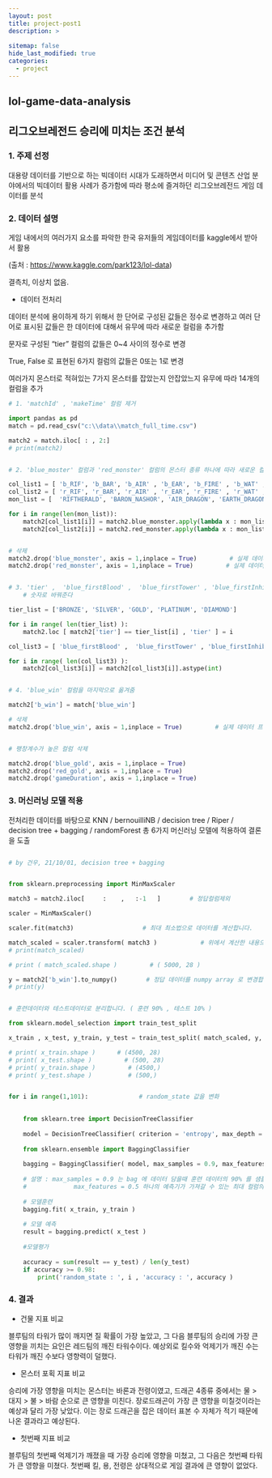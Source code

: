 ```yaml
---
layout: post
title: project-post1
description: >
  
sitemap: false
hide_last_modified: true
categories:
  - project
---
```


## lol-game-data-analysis


## 리그오브레전드 승리에 미치는 조건 분석

### 1. 주제 선정

대용량 데이터를 기반으로 하는 빅데이터 시대가 도래하면서 미디어 및 콘텐츠 산업 분야에서의 빅데이터 활용 사례가 증가함에 따라 평소에 즐겨하던 리그오브레전드 게임 데이터를 분석

### 2. 데이터 설명

게임 내에서의 여러가지 요소를 파악한 한국 유저들의 게임데이터를 kaggle에서 받아서 활용

(출처 : https://www.kaggle.com/park123/lol-data)	


  결측치, 이상치 없음.
  

- 데이터 전처리

데이터 분석에 용이하게 하기 위해서 한 단어로 구성된 값들은 정수로 변경하고 여러 단어로 표시된 값들은 한 데이터에 대해서 유무에 따라 새로운 컬럼을 추가함

문자로 구성된 “tier” 컬럼의 값들은 0~4 사이의 정수로 변경

True, False 로 표현된 6가지 컬럼의 값들은 0또는 1로 변경

여러가지 몬스터로 적혀있는 7가지 몬스터를 잡았는지 안잡았느지 유무에 따라 14개의 컬럼을 추가

```py
# 1. 'matchId' , 'makeTime' 컬럼 제거

import pandas as pd
match = pd.read_csv("c:\\data\\match_full_time.csv")

match2 = match.iloc[ : , 2:]
# print(match2)


# 2. 'blue_moster' 컬럼과 'red_monster' 컬럼의 몬스터 종류 하나에 따라 새로운 컬럼으로 0,1로 구분한다.

col_list1 = [ 'b_RIF', 'b_BAR', 'b_AIR' , 'b_EAR', 'b_FIRE' , 'b_WAT' , 'b_ELD' ]
col_list2 = [ 'r_RIF', 'r_BAR', 'r_AIR' , 'r_EAR', 'r_FIRE' , 'r_WAT' , 'r_ELD' ]
mon_list = [  'RIFTHERALD', 'BARON_NASHOR', 'AIR_DRAGON', 'EARTH_DRAGON', 'FIRE_DRAGON', 'WATER_DRAGON', 'ELDER_DRAGON'  ]

for i in range(len(mon_list)):
    match2[col_list1[i]] = match2.blue_monster.apply(lambda x : mon_list[i] in x).astype(int)
    match2[col_list2[i]] = match2.red_monster.apply(lambda x : mon_list[i] in x).astype(int)


# 삭제
match2.drop('blue_monster', axis = 1,inplace = True)         # 실제 데이터 프레임에서 지움
match2.drop('red_monster', axis = 1,inplace = True)         # 실제 데이터 프레임에서 지움


# 3. 'tier' ,  'blue_firstBlood' ,  'blue_firstTower' , 'blue_firstInhibitor' , 'blue_firstBaron' , 'blue_firstDragon' , 'blue_firstRiftHerald' 컬럼을
	# 숫자로 바꿔준다

tier_list = ['BRONZE', 'SILVER', 'GOLD', 'PLATINUM', 'DIAMOND']

for i in range( len(tier_list) ):
    match2.loc [ match2['tier'] == tier_list[i] , 'tier' ] = i

col_list3 = [ 'blue_firstBlood' ,  'blue_firstTower' , 'blue_firstInhibitor' , 'blue_firstBaron' , 'blue_firstDragon' , 'blue_firstRiftHerald' ]

for i in range( len(col_list3) ):
    match2[col_list3[i]] = match2[col_list3[i]].astype(int)


# 4. 'blue_win' 컬럼을 마지막으로 옮겨줌

match2['b_win'] = match['blue_win']

# 삭제
match2.drop('blue_win', axis = 1,inplace = True)         # 실제 데이터 프레임에서 지움


# 팽창계수가 높은 컬럼 삭제

match2.drop('blue_gold', axis = 1,inplace = True)
match2.drop('red_gold', axis = 1,inplace = True)
match2.drop('gameDuration', axis = 1,inplace = True)

```

### 3. 머신러닝 모델 적용

전처리한 데이터를 바탕으로 KNN / bernouilliNB / decision tree / Riper / decision tree + bagging /  randomForest 총 6가지 머신러닝 모델에 적용하여 결론을 도출

```py

# by 건우, 21/10/01, decision tree + bagging


from sklearn.preprocessing import MinMaxScaler

match3 = match2.iloc[     :    ,   :-1   ]        # 정답컬럼제외

scaler = MinMaxScaler()

scaler.fit(match3)                   # 최대 최소법으로 데이터를 계산합니다.

match_scaled = scaler.transform( match3 )            # 위에서 계산한 내용으로 데이터를 변환해서 match_scaled 담습니다.
# print(match_scaled)

# print ( match_scaled.shape )         # ( 5000, 28 )

y = match2['b_win'].to_numpy()        # 정답 데이터를 numpy array 로 변경합니다.
# print(y)


# 훈련데이터와 테스트데이터로 분리합니다. ( 훈련 90% , 테스트 10% )

from sklearn.model_selection import train_test_split

x_train , x_test, y_train, y_test = train_test_split( match_scaled, y, test_size = 0.1 , random_state = 1 )    

# print( x_train.shape )      # (4500, 28)
# print( x_test.shape )         # (500, 28)
# print( y_train.shape )         # (4500,)
# print( y_test.shape )          # (500,)


for i in range(1,101):              # random_state 값을 변화

    
    from sklearn.tree import DecisionTreeClassifier
    
    model = DecisionTreeClassifier( criterion = 'entropy', max_depth = 20, random_state =1 )
    
    from sklearn.ensemble import BaggingClassifier
    
    bagging = BaggingClassifier( model, max_samples = 0.9, max_features = 0.5, random_state = i )
    
    # 설명 : max_samples = 0.9 는 bag 에 데이터 담을때 훈련 데이터의 90% 를 샘플링하겠다.
    #             max_features = 0.5 하나의 예측기가 가져갈 수 있는 최대 컬럼의 갯수
    
    # 모델훈련
    bagging.fit( x_train, y_train )
    
    # 모델 예측
    result = bagging.predict( x_test )
    
    #모델평가
    
    accuracy = sum(result == y_test) / len(y_test)
    if accuracy >= 0.98:
        print('random_state : ', i , 'accuracy : ', accuracy )

```


### 4. 결과 

- 건물 지표 비교

블루팀의 타워가 많이 깨지면 질 확률이 가장 높았고, 그 다음 블루팀의 승리에 가장 큰 영향을 끼치는 요인은 레드팀의 깨진 타워수이다. 예상외로 킬수와 억제기가 깨진 수는 타워가 깨진 수보다 영향력이 덜했다.

- 몬스터 포획 지표 비교

승리에 가장 영향을 미치는 몬스터는 바론과 전령이였고, 드래곤 4종류 중에서는 물 > 대지 > 불 > 바람 순으로 큰 영향을 미친다.
장로드래곤이 가장 큰 영향을 미칠것이라는 예상과 달리 가장 낮았다. 이는 장로 드래곤을 잡은 데이터 표본 수 자체가 적기 때문에 나온 결과라고 예상된다.

- 첫번째 지표 비교

블루팀의 첫번째 억제기가 깨졌을 때 가장 승리에 영향을 미쳤고, 그 다음은 첫번째 타워가 큰 영향을 미쳤다.
첫번째 킬, 용, 전령은 상대적으로 게임 결과에 큰 영향이 없었다.







